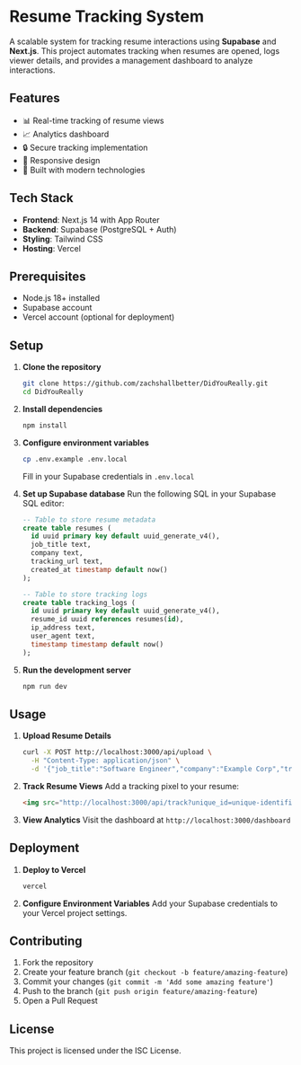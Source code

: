 # Resume Tracking System

A scalable system for tracking resume interactions using **Supabase** and **Next.js**. This project automates tracking when resumes are opened, logs viewer details, and provides a management dashboard to analyze interactions.

## Features

- 📊 Real-time tracking of resume views
- 📈 Analytics dashboard
- 🔒 Secure tracking implementation
- 📱 Responsive design
- 🚀 Built with modern technologies

## Tech Stack

- **Frontend**: Next.js 14 with App Router
- **Backend**: Supabase (PostgreSQL + Auth)
- **Styling**: Tailwind CSS
- **Hosting**: Vercel

## Prerequisites

- Node.js 18+ installed
- Supabase account
- Vercel account (optional for deployment)

## Setup

1. **Clone the repository**

   ```bash
   git clone https://github.com/zachshallbetter/DidYouReally.git
   cd DidYouReally
   ```

2. **Install dependencies**

   ```bash
   npm install
   ```

3. **Configure environment variables**

   ```bash
   cp .env.example .env.local
   ```

   Fill in your Supabase credentials in `.env.local`

4. **Set up Supabase database**
   Run the following SQL in your Supabase SQL editor:

   ```sql
   -- Table to store resume metadata
   create table resumes (
     id uuid primary key default uuid_generate_v4(),
     job_title text,
     company text,
     tracking_url text,
     created_at timestamp default now()
   );

   -- Table to store tracking logs
   create table tracking_logs (
     id uuid primary key default uuid_generate_v4(),
     resume_id uuid references resumes(id),
     ip_address text,
     user_agent text,
     timestamp timestamp default now()
   );
   ```

5. **Run the development server**

   ```bash
   npm run dev
   ```

## Usage

1. **Upload Resume Details**

   ```bash
   curl -X POST http://localhost:3000/api/upload \
     -H "Content-Type: application/json" \
     -d '{"job_title":"Software Engineer","company":"Example Corp","tracking_url":"unique-identifier"}'
   ```

2. **Track Resume Views**
   Add a tracking pixel to your resume:

   ```html
   <img src="http://localhost:3000/api/track?unique_id=unique-identifier" style="display: none" alt="" />
   ```

3. **View Analytics**
   Visit the dashboard at `http://localhost:3000/dashboard`

## Deployment

1. **Deploy to Vercel**

   ```bash
   vercel
   ```

2. **Configure Environment Variables**
   Add your Supabase credentials to your Vercel project settings.

## Contributing

1. Fork the repository
2. Create your feature branch (`git checkout -b feature/amazing-feature`)
3. Commit your changes (`git commit -m 'Add some amazing feature'`)
4. Push to the branch (`git push origin feature/amazing-feature`)
5. Open a Pull Request

## License

This project is licensed under the ISC License.
